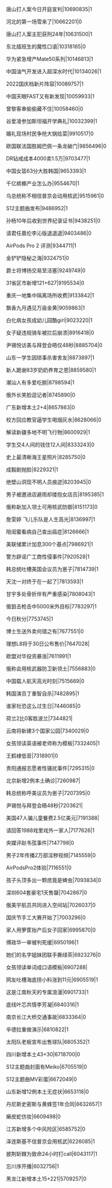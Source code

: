 唐山打人案今日开庭宣判|10690835|1

河北的第一场雪来了|10662201|0

唐山打人案主犯获刑24年|10631500|1

东北插班生的魔性口语|10318165|0

华为紧急增产Mate50系列|10146813|1

中国油气开发进入超深水时代|10134026|1

2022国庆档新片阵容|10089757|1

中国天眼FAST又有新发现|10059933|1

曾黎客串偷偷藏不住|10058460|0

谷爱凌参加斯坦福开学典礼|10032399|1

婚礼现场村民争抢大锅烩菜|9910517|0

欧国联法国胜姆巴佩一条龙破门|9856496|0

DR钻戒成本4000卖1.5万|9703477|1

中国女篮63分大胜韩国|9653393|1

千亿槟榔产业怎么办|9554670|1

乌总统称不相信普京会动用核武|9515961|0

S12主题曲发布|9486952|1

孙杨10年后收到世界纪录证书|9438251|0

请君任嘉伦李沁版退退退|9403486|0

AirPods Pro 2 评测|9344711|1

金铲铲隐秘之海|9324751|0

爵士将博扬交易至活塞|9249749|0

31省区市新增121+627|9195534|0

重庆一地集中隔离场所收费|9133842|1

飘香九月遇见万亩金黄|9059863|1

白化病女孩成幼儿园酷girl|9023220|1

女子疑违规骑车被拦后崩溃|8916418|0

尹锡悦访美与拜登会晤仅48秒|8885704|0

山东一学生因琐事杀害舍友|8873897|1

新人跪谢83岁奶奶养育之恩|8859580|1

潮汕人有多爱吃朥|8798594|1

俄外长笑脸逗记者|8745890|0

广东新增本土2+4|8657863|0

校方回应教官逼学生喝烟灰水|8628066|0

解读新疆多地不明飞行物|8600929|1

学生交4人间的钱住12人间|8333243|0

史上最清晰海王星照片|8285750|0

成毅剧抛脸|8229321|1

绝壁山洞现不明人员痕迹|8203945|0

男子被邀进店避雨却搂抱女店员|8195385|1

俄称新加入领土可用核武防御|8151173|0

詹雯婷 飞儿乐队是人生高光|8136997|1

陪闺蜜看病自己查出癌症|8126666|1

美联储累计加息300个基点|7986921|1

警方辟谣广工商性侵事件|7920528|1

韩总统吐槽美国会议员为崽子|7814739|1

天沈一对终于在一起了|7813593|1

甘宇多处骨折伴有严重感染|7808043|1

俄狙击枪击中5000米外目标|7783297|1

今日秋分|7753745|1

博士生送外卖何错之有|7677551|0

理想L8将于30日公布售价|7647028|

欧盟对华投资暴涨|7611991|1

俄称会用核武器防卫新领土|7556883|0

中国载人航天高光时刻|7515669|0

韩国演员丁重智自杀|7482895|1

谁家社恐这么过生日|7446085|0

荷兰2比0客胜波兰|7344821|

云南将新建3个国家公园|7340029|0

女孩领读英语被老师称为模板|7332405|1

王鹤棣低音|7318901|0

贵阳通报志愿者性骚扰事件|7295315|0

北京新增2例本土确诊|7260987|

韩总统称呼美议员为崽子|7207395|0

尹锡悦与拜登会晤48秒|7203621|

美国47人骗儿童餐费2.5亿美元|7191388|

请回答1988戏里戏外一家人|7177626|1

央媒评赵韦弦事件|7147798|0

男子2年传播2万部淫秽视频|7145559|0

AirPodsPro2体验|7116551|0

孩子头顶多出一颗痣竟是蜱虫|7093834|0

深圳604套豪宅1天售罄|7042867|0

俄美宇航员共同进入空间站|7026037|0

国庆节手工大赛开始了|7003296|0

家人用箩筐抬产后女子回家|6995870|0

傅政华一审被判死缓|6950196|1

她们的名字姐妹团联手撕绿茶|6923276|0

女孩领读单词成口语模板|6907288|

网友吐槽海底捞小料涨到11元|6905519|1

这是江南秋天的专属浪漫|6901733|1

底线叶芯共情李芳凝|6840316|1

南京长江大桥交通事故|6833364|0

辛德拉重做演示|6810822|1

太阳队老板宣布出售球队|6805352|1

四川新增本土43+30|6718700|0

S12主题曲封面有Meiko|6705519|0

S12主题曲MV彩蛋|6672049|0

山东新增12例本土无症状|6653118|0

丹尼斯史密斯与黄蜂签1年合同|6632657|1

癞皮蛇仿妆|6609498|0

江苏新增多个中风险区|6585752|0

泽连斯基不信普京会用核武|6226085|1

披荆斩棘为致命24小时打call|6043117|1

忘川序开播|6032756|1

黑龙江新增本土15+221|5709257|0

